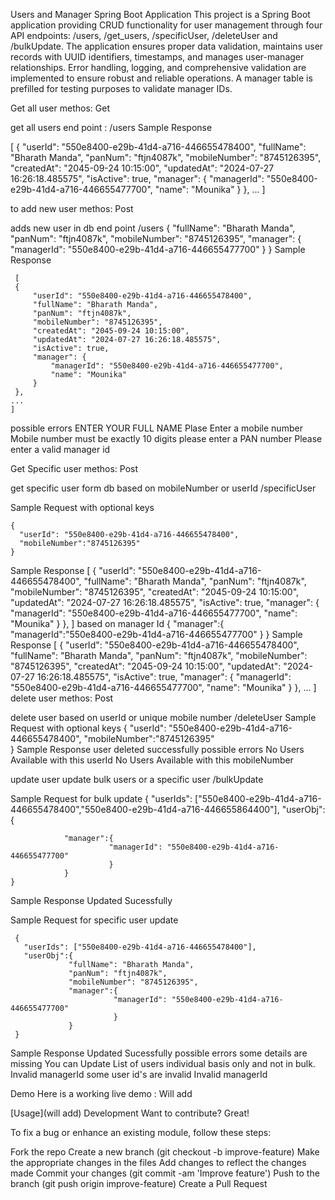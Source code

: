 Users and Manager Spring Boot Application
This project is a Spring Boot application providing CRUD functionality for user management through four API endpoints: /users, /get_users, /specificUser, /deleteUser and /bulkUpdate. The application ensures proper data validation, maintains user records with UUID identifiers, timestamps, and manages user-manager relationships. Error handling, logging, and comprehensive validation are implemented to ensure robust and reliable operations. A manager table is prefilled for testing purposes to validate manager IDs.

Get all user
methos: Get

get all users end point : /users
Sample Response

[
 {
     "userId": "550e8400-e29b-41d4-a716-446655478400",
     "fullName": "Bharath Manda",
     "panNum": "ftjn4087k",
     "mobileNumber": "8745126395",
     "createdAt": "2045-09-24 10:15:00",
     "updatedAt": "2024-07-27 16:26:18.485575",
     "isActive": true,
     "manager": {
         "managerId": "550e8400-e29b-41d4-a716-446655477700",
         "name": "Mounika"
     }
 },
...
]

to add new user
methos: Post

adds new user in db end point /users
      {
          "fullName": "Bharath Manda",
          "panNum": "ftjn4087k",
          "mobileNumber": "8745126395",
          "manager": {
              "managerId": "550e8400-e29b-41d4-a716-446655477700"
          }
      }
Sample Response

     [
     {
         "userId": "550e8400-e29b-41d4-a716-446655478400",
         "fullName": "Bharath Manda",
         "panNum": "ftjn4087k",
         "mobileNumber": "8745126395",
         "createdAt": "2045-09-24 10:15:00",
         "updatedAt": "2024-07-27 16:26:18.485575",
         "isActive": true,
         "manager": {
             "managerId": "550e8400-e29b-41d4-a716-446655477700",
             "name": "Mounika"
         }
     },
    ...
    ]

possible errors
ENTER YOUR FULL NAME Plase Enter a mobile number Mobile number must be exactly 10 digits please enter a PAN number Please enter a valid manager id

Get Specific user
methos: Post

get specific user form db based on mobileNumber or userId /specificUser

Sample Request with optional keys

    {
      "userId": "550e8400-e29b-41d4-a716-446655478400",
      "mobileNumber":"8745126395"    
    }
Sample Response
  [
          {
          "userId": "550e8400-e29b-41d4-a716-446655478400",
          "fullName": "Bharath Manda",
          "panNum": "ftjn4087k",
          "mobileNumber": "8745126395",
          "createdAt": "2045-09-24 10:15:00",
          "updatedAt": "2024-07-27 16:26:18.485575",
          "isActive": true,
          "manager": {
              "managerId": "550e8400-e29b-41d4-a716-446655477700",
              "name": "Mounika"
          }
      },
  ]
based on manager Id
  {
    "manager":{
    "managerId":"550e8400-e29b-41d4-a716-446655477700"
      }
  }
Sample Response
[
       {
           "userId": "550e8400-e29b-41d4-a716-446655478400",
           "fullName": "Bharath Manda",
           "panNum": "ftjn4087k",
           "mobileNumber": "8745126395",
           "createdAt": "2045-09-24 10:15:00",
           "updatedAt": "2024-07-27 16:26:18.485575",
           "isActive": true,
           "manager": {
               "managerId": "550e8400-e29b-41d4-a716-446655477700",
               "name": "Mounika"
           }
       },
      ...
      ]
delete user
methos: Post

delete user based on userId or unique mobile number /deleteUser
Sample Request with optional keys
   {
     "userId": "550e8400-e29b-41d4-a716-446655478400",
     "mobileNumber":"8745126395"    
   }
Sample Response user deleted successfully
possible errors
No Users Available with this userId No Users Available with this mobileNumber

update user
update bulk users or a specific user /bulkUpdate

Sample Request for bulk update
    {
      "userIds": ["550e8400-e29b-41d4-a716-446655478400","550e8400-e29b-41d4-a716-446655864400"],
      "userObj":{
                
                "manager":{
                          "managerId": "550e8400-e29b-41d4-a716-446655477700"
                          }
                }    
    }
Sample Response Updated Sucessfully

Sample Request for specific user update

     {
       "userIds": ["550e8400-e29b-41d4-a716-446655478400"],
       "userObj":{
                 "fullName": "Bharath Manda",
                 "panNum": "ftjn4087k",
                 "mobileNumber": "8745126395",
                 "manager":{
                           "managerId": "550e8400-e29b-41d4-a716-446655477700"
                           }
                 }    
     }
Sample Response Updated Sucessfully
possible errors
some details are missing You can Update List of users individual basis only and not in bulk. Invalid managerId some user id's are invalid Invalid managerId

Demo
Here is a working live demo : Will add

[Usage](will add)
Development
Want to contribute? Great!

To fix a bug or enhance an existing module, follow these steps:

Fork the repo
Create a new branch (git checkout -b improve-feature)
Make the appropriate changes in the files
Add changes to reflect the changes made
Commit your changes (git commit -am 'Improve feature')
Push to the branch (git push origin improve-feature)
Create a Pull Request
